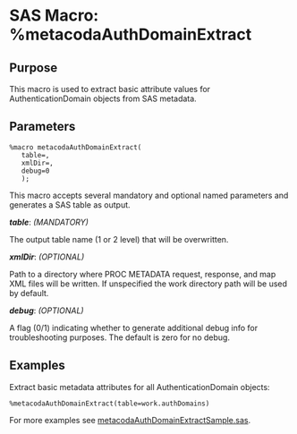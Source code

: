 # SAS Macro: %metacodaAuthDomainExtract

## Purpose

This macro is used to extract basic attribute values for AuthenticationDomain objects from
SAS metadata.

## Parameters

    %macro metacodaAuthDomainExtract(
       table=,
       xmlDir=,
       debug=0
       );

This macro accepts several mandatory and optional named parameters and generates a SAS table
as output.

***table***: _(MANDATORY)_

The output table name (1 or 2 level) that will be overwritten.

***xmlDir***: _(OPTIONAL)_
 
Path to a directory where PROC METADATA request, response, and map XML files will be written.
If unspecified the work directory path will be used by default.

***debug***: _(OPTIONAL)_

A flag (0/1) indicating whether to generate additional debug info for troubleshooting purposes.
The default is zero for no debug.

## Examples

Extract basic metadata attributes for all AuthenticationDomain objects:
 
    %metacodaAuthDomainExtract(table=work.authDomains)

For more examples see [metacodaAuthDomainExtractSample.sas](https://github.com/Metacoda/idsync-utils/blob/master/samples/metacodaAuthDomainExtractSample.sas).